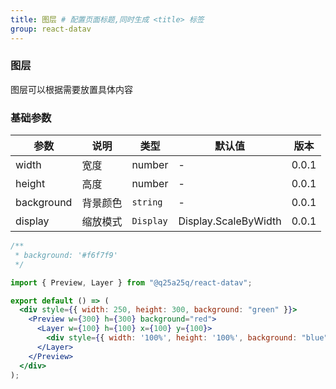 ```yaml
---
title: 图层 # 配置页面标题,同时生成 <title> 标签
group: react-datav
---
```


### 图层

图层可以根据需要放置具体内容

### 基础参数

| 参数       | 说明     | 类型      | 默认值               | 版本  |
| ---------- | -------- | --------- | -------------------- | ----- |
| width      | 宽度     | number    | -                    | 0.0.1 |
| height     | 高度     | number    | -                    | 0.0.1 |
| background | 背景颜色 | `string`  | -                    | 0.0.1 |
| display    | 缩放模式 | `Display` | Display.ScaleByWidth | 0.0.1 |

```jsx
/**
 * background: '#f6f7f9'
 */

import { Preview, Layer } from "@q25a25q/react-datav";

export default () => (
  <div style={{ width: 250, height: 300, background: "green" }}>
    <Preview w={300} h={300} background="red">
      <Layer w={100} h={100} x={100} y={100}>
        <div style={{ width: '100%', height: '100%', background: "blue" }}></div >
      </Layer>
    </Preview>
  </div>
);
```
